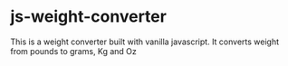 # js-weight-converter
This is a weight converter built with vanilla javascript. It converts weight from pounds to grams, Kg and Oz
